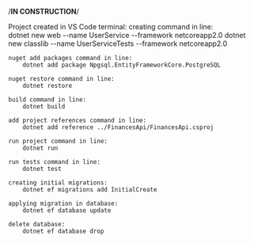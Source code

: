 /****IN CONSTRUCTION****/

Project created in VS Code terminal: 
	creating command in line: 	
		dotnet new web --name UserService --framework netcoreapp2.0
		dotnet new classlib --name UserServiceTests --framework netcoreapp2.0
	
	nuget add packages command in line:
		dotnet add package Npgsql.EntityFrameworkCore.PostgreSQL

	nuget restore command in line:
		dotnet restore

	build command in line:
		dotnet build
		
	add project references command in line:
		dotnet add reference ../FinancesApi/FinancesApi.csproj

	run project command in line:
		dotnet run

	run tests command in line:
		dotnet test

	creating initial migrations:
		dotnet ef migrations add InitialCreate

	applying migration in database:
		dotnet ef database update

	delete database:
		dotnet ef database drop